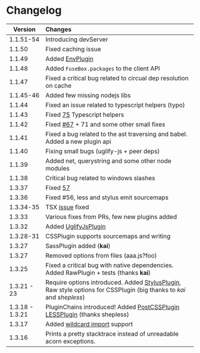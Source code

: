 # Changelog


| Version         | Changes                 |
| ---------------------- |:-----------------------------| 
| 1.1.51-54         | Introducing devServer
| 1.1.50            | Fixed caching issue
| 1.1.49            | Added [EnvPlugin](#envplugin)
| 1.1.48            | Added `FuseBox.packages` to the client API
| 1.1.47            | Fixed a critical bug related to circual dep resolution on cache
| 1.1.45-46         | Added few missing nodejs libs
| 1.1.44            | Fixed an issue related to typescript helpers (typo)
| 1.1.43            | Fixed [75](https://github.com/fuse-box/fuse-box/issues/75) Typescript helpers
| 1.1.42            | Fixed [#67](https://github.com/fuse-box/fuse-box/issues/67) + 71 and some other small fixes
| 1.1.41            | Fixed a bug related to the ast traversing and babel. Added a new plugin api
| 1.1.40            | Fixing small bugs (uglify-js + peer deps)
| 1.1.39            | Added net, querystring and some other node modules
| 1.1.38            | Critical bug related to windows slashes
| 1.3.37            | Fixed [57](https://github.com/fuse-box/fuse-box/issues/57)
| 1.3.36            | Fixed #56, less and stylus emit sourcemaps
| 1.3.34-35            | TSX [issue](https://github.com/fuse-box/fuse-box/issues/46) fixed
| 1.3.33            | Various fixes from PRs, few new plugins added
| 1.3.32            | Added [UglifyJsPlugin](#uglifyjsplugin)
| 1.3.28-31         | CSSPlugin supports sourcemaps and writing
| 1.3.27            | SassPlugin added (__kai__)
| 1.3.27            | Removed options from files (aaa.js?foo)
| 1.3.25            | Fixed a critical bug with native dependencies. Added RawPlugin + tests (thanks __kai__) |
| 1.3.21 - 23         | Require options introduced. Added [StylusPlugin](#stylusplugin), Raw style options for CSSPlugin (big thanks to _kai_ and _shepless_) |
| 1.3.18 - 1.3.21     | PluginChains introduced! Added [PostCSSPlugin](#postcssplugin) [LESSPlugin](#lessplugin) (thanks shepless) |
| 1.3.17            | Added [wildcard import](#wildcard-import) support |
| 1.3.16            |Prints a pretty stacktrace instead of unreadable acorn exceptions.|


